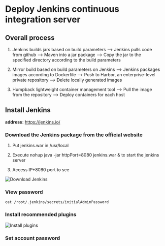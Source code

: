 # Deploy Jenkins continuous integration server

## Overall process

1. Jenkins builds jars based on build parameters ——> Jenkins pulls code from github ——> 
Maven into a jar package ——> Copy the jar to the specified directory according to the build parameters

2. Mirror build based on build parameters on Jenkins ——> Jenkins packages images according to Dockerfile ——> 
Push to Harbor, an enterprise-level private repository ——> Delete locally generated images

3. Humpback lightweight container management tool ——> Pull the image from the repository ——> Deploy containers for each host

## Install Jenkins
**address:** https://jenkins.io/

### Download the Jenkins package from the official website

1. Put jenkins.war in /usr/local

2. Execute nohup java -jar httpPort=8080 jenkins.war & to start the jenkins server

3. Access IP+8080 port to see

![Download Jenkins](../Material/image/Project%20containerization%20transformation%20(1)%20—%20download%20jenkins%20.png)

### View password

```shell script
cat /root/.jenkins/secrets/initialAdminPassword
```

### Install recommended plugins

![Install plugins](../Material/image/Project%20containerization%20transformation%20(1)%20—%20install%20plugin%20.png)

### Set account password

















